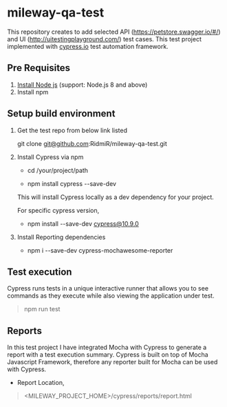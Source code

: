 # mileway-qa-test

This repository creates to add selected API (https://petstore.swagger.io/#/) and UI (http://uitestingplayground.com/) test cases.
This test project implemented with [cypress.io](https://www.cypress.io) test automation framework. 
 
## Pre Requisites

1. [Install Node js](https://nodejs.org/en/download/) (support: Node.js 8 and above)
2. Install npm 

## Setup build environment

1. Get the test repo from below link listed

    git clone git@github.com:RidmiR/mileway-qa-test.git

2. Install Cypress via npm

    * cd /your/project/path

    * npm install cypress --save-dev
    
   This will install Cypress locally as a dev dependency for your project.

   For specific cypress version,

    * npm install --save-dev cypress@10.9.0

4. Install Reporting dependencies

   * npm i --save-dev cypress-mochawesome-reporter

## Test execution

Cypress runs tests in a unique interactive runner that allows you to see commands as they execute while also viewing the application under test.
> npm run test

## Reports
In this test project I have integrated Mocha with Cypress to generate a report with a test execution summary.
Cypress is built on top of Mocha Javascript Framework, therefore any reporter built for Mocha can be used with Cypress.
* Report
Location,
> <MILEWAY_PROJECT_HOME>/cypress/reports/report.html
